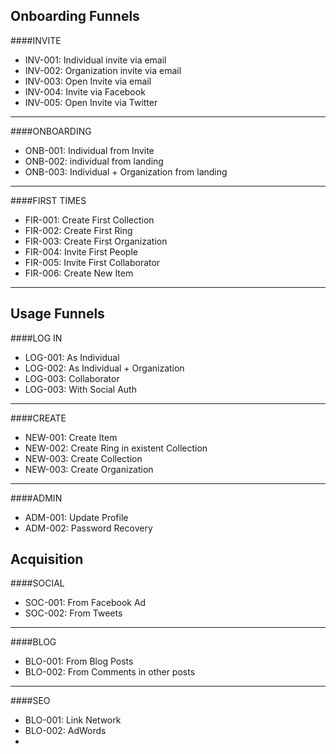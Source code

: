 
## Onboarding Funnels

####INVITE

- INV-001: Individual invite via email
- INV-002: Organization invite via email
- INV-003: Open Invite via email
- INV-004: Invite via Facebook
- INV-005: Open Invite via Twitter

____

####ONBOARDING 

- ONB-001: Individual from Invite 
- ONB-002: individual from landing
- ONB-003: Individual + Organization from landing

____
	
####FIRST TIMES

- FIR-001: Create First Collection
- FIR-002: Create First Ring
- FIR-003: Create First Organization
- FIR-004: Invite First People
- FIR-005: Invite First Collaborator
- FIR-006: Create New Item

---

## Usage Funnels



####LOG IN
- LOG-001: As Individual
- LOG-002: As Individual + Organization
- LOG-003: Collaborator
- LOG-003: With Social Auth

____

####CREATE

- NEW-001: Create Item 
- NEW-002: Create Ring in existent Collection
- NEW-003: Create Collection
- NEW-003: Create Organization

____

####ADMIN

- ADM-001: Update Profile
- ADM-002: Password Recovery



## Acquisition


####SOCIAL
- SOC-001: From Facebook Ad
- SOC-002: From Tweets

----

####BLOG
- BLO-001: From Blog Posts
- BLO-002: From Comments in other posts

----

####SEO
- BLO-001: Link Network
- BLO-002: AdWords
- 